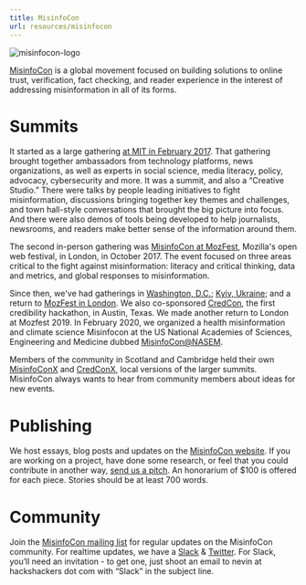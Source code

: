 ```yaml
---
title: MisinfoCon
url: resources/misinfocon
---
```

![misinfocon-logo](/content-images/resources/misinfocon_black.png)

[MisinfoCon](https://misinfocon.com) is a global movement focused on building solutions to online trust, verification, fact checking, and reader experience in the interest of addressing misinformation in all of its forms.

# Summits

It started as a large gathering [at MIT in February 2017](https://misinfocon.com/misinfocon-a-summit-on-misinformation-feb-24-26-at-mit-media-lab-the-nieman-foundation-for-232507bd08a6). That gathering brought together ambassadors from technology platforms, news organizations, as well as experts in social science, media literacy, policy, advocacy, cybersecurity and more. It was a summit, and also a “Creative Studio.” There were talks by people leading initiatives to fight misinformation, discussions bringing together key themes and challenges, and town hall-style conversations that brought the big picture into focus. And there were also demos of tools being developed to help journalists, newsrooms, and readers make better sense of the information around them.

The second in-person gathering was [MisinfoCon at MozFest](https://misinfocon.com/misinfocon-is-back-well-see-you-at-the-mozilla-festival-in-london-fb8ea5f8c42b), Mozilla's open web festival, in London, in October 2017. The event focused on three areas critical to the fight against misinformation: literacy and critical thinking, data and metrics, and global responses to misinformation.

Since then, we've had gatherings in [Washington, D.C.](https://misinfocon.com/misinfocon-dc-recap-46d2d8ce96a4); [Kyiv, Ukraine](https://misinfocon.com/misinfocon-kyiv-recap-ca14026a7165); and a return to [MozFest in London](https://london.misinfocon.com/). We also co-sponsored [CredCon](https://www.credcon.org/), the first credibility hackathon, in Austin, Texas. We made another return to London at Mozfest 2019. In February 2020, we organized a health misinformation and climate science Misinfocon at the US National Academies of Sciences, Engineering and Medicine dubbed [MisinfoCon@NASEM](https://misinfocon.com/meet-the-speakers-at-misinfocon-nasem-3ca77ca188ab).

Members of the community in Scotland and Cambridge held their own [MisinfoConX](https://misinfocon.com/misinfoconx-debut-making-waves-in-the-fight-against-misinformation-b1913810193) and [CredConX](https://twitter.com/credcoalition/status/1121411668871995394), local versions of the larger summits. MisinfoCon always wants to hear from community members about ideas for new events.

# Publishing

We host essays, blog posts and updates on the [MisinfoCon website](https://misinfocon.com). If you are working on a project, have done some research, or feel that you could contribute in another way, [send us a pitch](https://docs.google.com/forms/d/e/1FAIpQLSelXpe2IX7V6Tdzyp4rqsDx763og_0_ZmViEkLiCnaxvr8tYg/viewform). An honorarium of $100 is offered for each piece. Stories should be at least 700 words.

<!--This is dead

# Calendar

Are you heading to an event focused on information accuracy or news credibility? Want to continue the conversations started at MisinfoCon in other locations? Check out our [crowdsourced calendar of events](https://hackshackers.github.io/misinfocon-event-calendar/) and [add new events](https://docs.google.com/forms/d/e/1FAIpQLScK7dxcv9tQoRHwzMBs0rcarAKooGhIM3CQHc7_b-hZUd2w6Q/viewform?c=0&w=1).

-->

# Community

Join the [MisinfoCon mailing list](http://eepurl.com/cBO3UX) for regular updates on the MisinfoCon community. For realtime updates, we have a [Slack](https://credco.slack.com/) & [Twitter](https://twitter.com/misinfocon). For Slack, you’ll need an invitation - to get one, just shoot an email to nevin at hackshackers dot com with “Slack” in the subject line.
